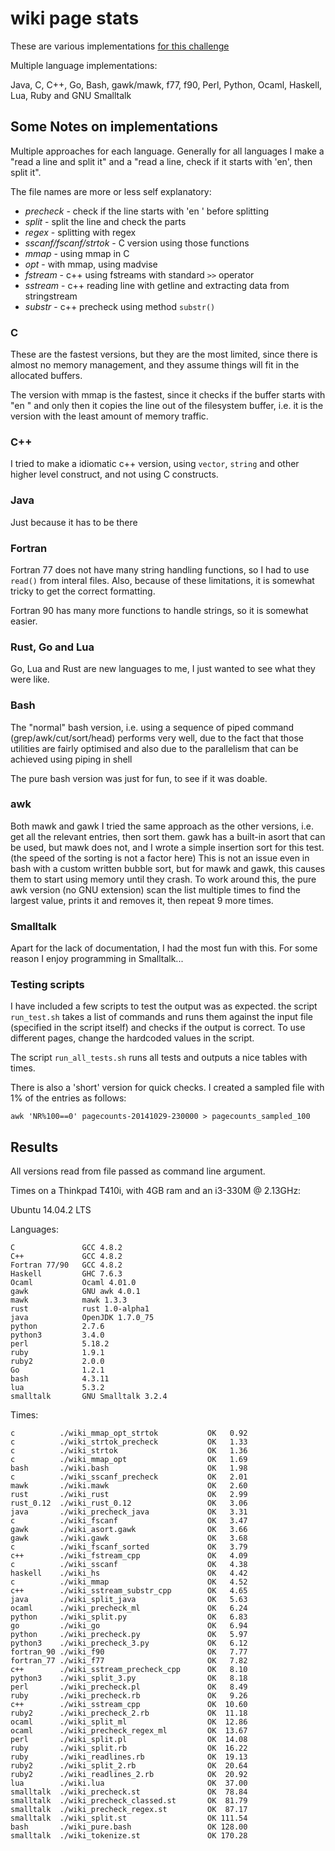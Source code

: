 # wiki page stats

These are various implementations [for this challenge](https://gist.github.com/search?q=wmstats)

Multiple language implementations:

Java, C, C++, Go, Bash, gawk/mawk, f77, f90, Perl, Python, Ocaml, Haskell, Lua, Ruby and GNU Smalltalk

## Some Notes on implementations

Multiple approaches for each language. Generally for all languages I make a "read a line and split it" and a 
"read a line, check if it starts with 'en', then split it".

The file names are more or less self explanatory:

- *precheck* - check if the line starts with 'en ' before splitting
- *split* - split the line and check the parts
- *regex* - splitting with regex
- *sscanf/fscanf/strtok* - C version using those functions
- *mmap* - using mmap in C
- *opt* - with mmap, using madvise
- *fstream* - c++ using fstreams with standard `>>` operator
- *sstream* - c++ reading line with getline and extracting data from stringstream
- *substr* - c++ precheck using method `substr()`

### C

These are the fastest versions, but they are the most limited, since there is almost no memory management, and they assume
things will fit in the allocated buffers.

The version with mmap is the fastest, since it checks if the buffer starts with "en " and only then
it copies the line out of the filesystem buffer, i.e. it is the version with the least amount of memory traffic.

### C++

I tried to make a idiomatic c++ version, using `vector`, `string` and other higher level construct, and not using C constructs.

### Java

Just because it has to be there

### Fortran

Fortran 77 does not have many string handling functions, so I had to use `read()` from interal files. Also, because
of these limitations, it is somewhat tricky to get the correct formatting.

Fortran 90 has many more functions to handle strings, so it is somewhat easier.

### Rust, Go and Lua

Go, Lua and Rust are new languages to me, I just wanted to see what they were like.

### Bash

The "normal" bash version, i.e. using a sequence of piped command (grep/awk/cut/sort/head) performs very well, 
due to the fact that those utilities are fairly optimised and also due to the parallelism that can be achieved 
using piping in shell

The pure bash version was just for fun, to see if it was doable. 

### awk

Both mawk and gawk I tried the same approach as the other versions, i.e. get all the relevant entries, then sort them. gawk has a built-in asort
that can be used, but mawk does not, and I wrote a simple insertion sort for this test. (the speed of the sorting is not a factor here)
This is not an issue even in bash with a custom written bubble sort, but for mawk and gawk, this causes them to start using 
memory until they crash. To work around this, the pure awk version (no GNU extension) scan the list multiple times to find
the largest value, prints it and removes it, then repeat 9 more times.

### Smalltalk

Apart for the lack of documentation, I had the most fun with this. For some reason I enjoy programming in Smalltalk...

### Testing scripts

I have included a few scripts to test the output was as expected. the script `run_test.sh` takes a list of commands and runs them against the
input file (specified in the script itself) and checks if the output is correct. To use different pages, change the hardcoded values in the script.

The script `run_all_tests.sh` runs all tests and outputs a nice tables with times.

There is also a 'short' version for quick checks. I created a sampled file with 1% of the entries as follows:

`awk 'NR%100==0' pagecounts-20141029-230000 > pagecounts_sampled_100`

## Results

All versions read from file passed as command line argument.

Times on a Thinkpad T410i, with 4GB ram and an i3-330M @ 2.13GHz:

Ubuntu 14.04.2 LTS

Languages:
```
C               GCC 4.8.2
C++             GCC 4.8.2
Fortran 77/90   GCC 4.8.2
Haskell         GHC 7.6.3
Ocaml           Ocaml 4.01.0
gawk            GNU awk 4.0.1
mawk            mawk 1.3.3
rust            rust 1.0-alpha1
java            OpenJDK 1.7.0_75
python          2.7.6
python3         3.4.0
perl            5.18.2
ruby            1.9.1
ruby2           2.0.0
Go              1.2.1
bash            4.3.11
lua             5.3.2
smalltalk       GNU Smalltalk 3.2.4
```

Times:

```
c          ./wiki_mmap_opt_strtok           OK   0.92 
c          ./wiki_strtok_precheck           OK   1.33 
c          ./wiki_strtok                    OK   1.36 
c          ./wiki_mmap_opt                  OK   1.69 
bash       ./wiki.bash                      OK   1.98 
c          ./wiki_sscanf_precheck           OK   2.01 
mawk       ./wiki.mawk                      OK   2.60 
rust       ./wiki_rust                      OK   2.99 
rust_0.12  ./wiki_rust_0.12                 OK   3.06 
java       ./wiki_precheck_java             OK   3.31 
c          ./wiki_fscanf                    OK   3.47 
gawk       ./wiki_asort.gawk                OK   3.66 
gawk       ./wiki.gawk                      OK   3.68 
c          ./wiki_fscanf_sorted             OK   3.79 
c++        ./wiki_fstream_cpp               OK   4.09 
c          ./wiki_sscanf                    OK   4.38 
haskell    ./wiki_hs                        OK   4.42 
c          ./wiki_mmap                      OK   4.52 
c++        ./wiki_sstream_substr_cpp        OK   4.65 
java       ./wiki_split_java                OK   5.63 
ocaml      ./wiki_precheck_ml               OK   6.24 
python     ./wiki_split.py                  OK   6.83 
go         ./wiki_go                        OK   6.94 
python     ./wiki_precheck.py               OK   5.97
python3    ./wiki_precheck_3.py             OK   6.12 
fortran_90 ./wiki_f90                       OK   7.77 
fortran_77 ./wiki_f77                       OK   7.82 
c++        ./wiki_sstream_precheck_cpp      OK   8.10 
python3    ./wiki_split_3.py                OK   8.18 
perl       ./wiki_precheck.pl               OK   8.49 
ruby       ./wiki_precheck.rb               OK   9.26 
c++        ./wiki_sstream_cpp               OK  10.60 
ruby2      ./wiki_precheck_2.rb             OK  11.18 
ocaml      ./wiki_split_ml                  OK  12.86
ocaml      ./wiki_precheck_regex_ml         OK  13.67 
perl       ./wiki_split.pl                  OK  14.08 
ruby       ./wiki_split.rb                  OK  16.22 
ruby       ./wiki_readlines.rb              OK  19.13 
ruby2      ./wiki_split_2.rb                OK  20.64 
ruby2      ./wiki_readlines_2.rb            OK  20.92 
lua        ./wiki.lua                       OK  37.00 
smalltalk  ./wiki_precheck.st               OK  78.84 
smalltalk  ./wiki_precheck_classed.st       OK  81.79 
smalltalk  ./wiki_precheck_regex.st         OK  87.17 
smalltalk  ./wiki_split.st                  OK 111.54 
bash       ./wiki_pure.bash                 OK 128.00 
smalltalk  ./wiki_tokenize.st               OK 170.28 
```

